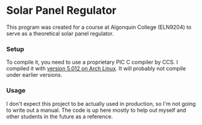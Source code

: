 Solar Panel Regulator
=====================
This program was created for a course at Algonquin College (ELN9204) to serve as a theoretical solar panel regulator.

### Setup
To compile it, you need to use a proprietary PIC C compiler by CCS. I compiled it with [version 5.012 on Arch Linux](https://aur.archlinux.org/packages/ccsc/). It will probably not compile under earlier versions.

### Usage
I don't expect this project to be actually used in production, so I'm not going to write out a manual. The code is up here mostly to help out myself and other students in the future as a reference.
